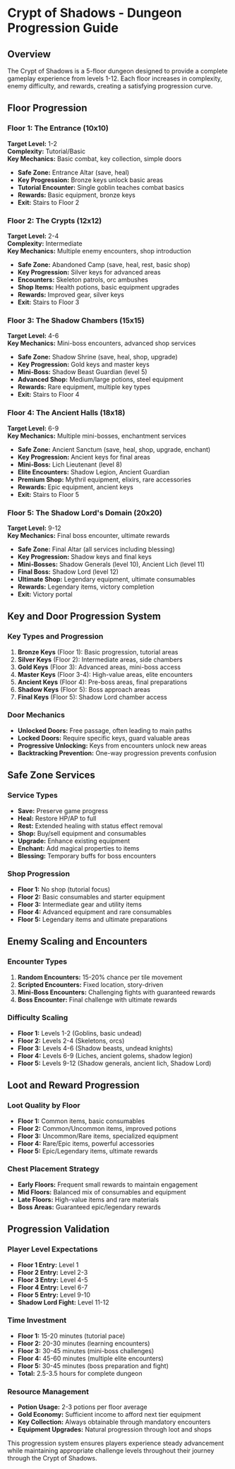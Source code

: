 # Crypt of Shadows - Dungeon Progression Guide

## Overview

The Crypt of Shadows is a 5-floor dungeon designed to provide a complete gameplay experience from levels 1-12. Each floor increases in complexity, enemy difficulty, and rewards, creating a satisfying progression curve.

## Floor Progression

### Floor 1: The Entrance (10x10)
**Target Level:** 1-2  
**Complexity:** Tutorial/Basic  
**Key Mechanics:** Basic combat, key collection, simple doors

- **Safe Zone:** Entrance Altar (save, heal)
- **Key Progression:** Bronze keys unlock basic areas
- **Tutorial Encounter:** Single goblin teaches combat basics
- **Rewards:** Basic equipment, bronze keys
- **Exit:** Stairs to Floor 2

### Floor 2: The Crypts (12x12)
**Target Level:** 2-4  
**Complexity:** Intermediate  
**Key Mechanics:** Multiple enemy encounters, shop introduction

- **Safe Zone:** Abandoned Camp (save, heal, rest, basic shop)
- **Key Progression:** Silver keys for advanced areas
- **Encounters:** Skeleton patrols, orc ambushes
- **Shop Items:** Health potions, basic equipment upgrades
- **Rewards:** Improved gear, silver keys
- **Exit:** Stairs to Floor 3

### Floor 3: The Shadow Chambers (15x15)
**Target Level:** 4-6  
**Key Mechanics:** Mini-boss encounters, advanced shop services

- **Safe Zone:** Shadow Shrine (save, heal, shop, upgrade)
- **Key Progression:** Gold keys and master keys
- **Mini-Boss:** Shadow Beast Guardian (level 5)
- **Advanced Shop:** Medium/large potions, steel equipment
- **Rewards:** Rare equipment, multiple key types
- **Exit:** Stairs to Floor 4

### Floor 4: The Ancient Halls (18x18)
**Target Level:** 6-9  
**Key Mechanics:** Multiple mini-bosses, enchantment services

- **Safe Zone:** Ancient Sanctum (save, heal, shop, upgrade, enchant)
- **Key Progression:** Ancient keys for final areas
- **Mini-Boss:** Lich Lieutenant (level 8)
- **Elite Encounters:** Shadow Legion, Ancient Guardian
- **Premium Shop:** Mythril equipment, elixirs, rare accessories
- **Rewards:** Epic equipment, ancient keys
- **Exit:** Stairs to Floor 5

### Floor 5: The Shadow Lord's Domain (20x20)
**Target Level:** 9-12  
**Key Mechanics:** Final boss encounter, ultimate rewards

- **Safe Zone:** Final Altar (all services including blessing)
- **Key Progression:** Shadow keys and final keys
- **Mini-Bosses:** Shadow Generals (level 10), Ancient Lich (level 11)
- **Final Boss:** Shadow Lord (level 12)
- **Ultimate Shop:** Legendary equipment, ultimate consumables
- **Rewards:** Legendary items, victory completion
- **Exit:** Victory portal

## Key and Door Progression System

### Key Types and Progression
1. **Bronze Keys** (Floor 1): Basic progression, tutorial areas
2. **Silver Keys** (Floor 2): Intermediate areas, side chambers
3. **Gold Keys** (Floor 3): Advanced areas, mini-boss access
4. **Master Keys** (Floor 3-4): High-value areas, elite encounters
5. **Ancient Keys** (Floor 4): Pre-boss areas, final preparations
6. **Shadow Keys** (Floor 5): Boss approach areas
7. **Final Keys** (Floor 5): Shadow Lord chamber access

### Door Mechanics
- **Unlocked Doors:** Free passage, often leading to main paths
- **Locked Doors:** Require specific keys, guard valuable areas
- **Progressive Unlocking:** Keys from encounters unlock new areas
- **Backtracking Prevention:** One-way progression prevents confusion

## Safe Zone Services

### Service Types
- **Save:** Preserve game progress
- **Heal:** Restore HP/AP to full
- **Rest:** Extended healing with status effect removal
- **Shop:** Buy/sell equipment and consumables
- **Upgrade:** Enhance existing equipment
- **Enchant:** Add magical properties to items
- **Blessing:** Temporary buffs for boss encounters

### Shop Progression
- **Floor 1:** No shop (tutorial focus)
- **Floor 2:** Basic consumables and starter equipment
- **Floor 3:** Intermediate gear and utility items
- **Floor 4:** Advanced equipment and rare consumables
- **Floor 5:** Legendary items and ultimate preparations

## Enemy Scaling and Encounters

### Encounter Types
1. **Random Encounters:** 15-20% chance per tile movement
2. **Scripted Encounters:** Fixed location, story-driven
3. **Mini-Boss Encounters:** Challenging fights with guaranteed rewards
4. **Boss Encounter:** Final challenge with ultimate rewards

### Difficulty Scaling
- **Floor 1:** Levels 1-2 (Goblins, basic undead)
- **Floor 2:** Levels 2-4 (Skeletons, orcs)
- **Floor 3:** Levels 4-6 (Shadow beasts, undead knights)
- **Floor 4:** Levels 6-9 (Liches, ancient golems, shadow legion)
- **Floor 5:** Levels 9-12 (Shadow generals, ancient lich, Shadow Lord)

## Loot and Reward Progression

### Loot Quality by Floor
- **Floor 1:** Common items, basic consumables
- **Floor 2:** Common/Uncommon items, improved potions
- **Floor 3:** Uncommon/Rare items, specialized equipment
- **Floor 4:** Rare/Epic items, powerful accessories
- **Floor 5:** Epic/Legendary items, ultimate rewards

### Chest Placement Strategy
- **Early Floors:** Frequent small rewards to maintain engagement
- **Mid Floors:** Balanced mix of consumables and equipment
- **Late Floors:** High-value items and rare materials
- **Boss Areas:** Guaranteed epic/legendary rewards

## Progression Validation

### Player Level Expectations
- **Floor 1 Entry:** Level 1
- **Floor 2 Entry:** Level 2-3
- **Floor 3 Entry:** Level 4-5
- **Floor 4 Entry:** Level 6-7
- **Floor 5 Entry:** Level 9-10
- **Shadow Lord Fight:** Level 11-12

### Time Investment
- **Floor 1:** 15-20 minutes (tutorial pace)
- **Floor 2:** 20-30 minutes (learning encounters)
- **Floor 3:** 30-45 minutes (mini-boss challenges)
- **Floor 4:** 45-60 minutes (multiple elite encounters)
- **Floor 5:** 30-45 minutes (boss preparation and fight)
- **Total:** 2.5-3.5 hours for complete dungeon

### Resource Management
- **Potion Usage:** 2-3 potions per floor average
- **Gold Economy:** Sufficient income to afford next tier equipment
- **Key Collection:** Always obtainable through mandatory encounters
- **Equipment Upgrades:** Natural progression through loot and shops

This progression system ensures players experience steady advancement while maintaining appropriate challenge levels throughout their journey through the Crypt of Shadows.